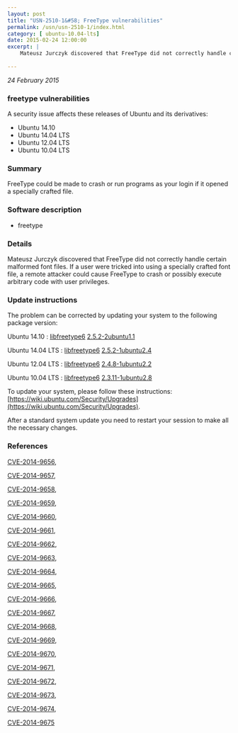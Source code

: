 ```yaml
---
layout: post
title: "USN-2510-1&#58; FreeType vulnerabilities"
permalink: /usn/usn-2510-1/index.html
category: [ ubuntu-10.04-lts]
date: 2015-02-24 12:00:00
excerpt: |
    Mateusz Jurczyk discovered that FreeType did not correctly handle certain malformed font files. If a user were tricked into using a specially crafted font file, a remote attacker could cause FreeType to crash or possibly execute arbitrary code with user privileges. 
    
--- 
```

 
 

*24 February 2015*

### freetype vulnerabilities

A security issue affects these releases of Ubuntu and its derivatives:

* Ubuntu 14.10
* Ubuntu 14.04 LTS
* Ubuntu 12.04 LTS
* Ubuntu 10.04 LTS

### Summary

FreeType could be made to crash or run programs as your login if it opened a specially crafted file.

### Software description

* freetype 

### Details

Mateusz Jurczyk discovered that FreeType did not correctly handle certain malformed font files. If a user were tricked into using a specially crafted font file, a remote attacker could cause FreeType to crash or possibly execute arbitrary code with user privileges. 

### Update instructions

The problem can be corrected by updating your system to the following package version:

Ubuntu 14.10
 : [libfreetype6](https://launchpad.net/ubuntu/+source/freetype) <span> [2.5.2-2ubuntu1.1](https://launchpad.net/ubuntu/+source/freetype/2.5.2-2ubuntu1.1) </span> 

Ubuntu 14.04 LTS
 : [libfreetype6](https://launchpad.net/ubuntu/+source/freetype) <span> [2.5.2-1ubuntu2.4](https://launchpad.net/ubuntu/+source/freetype/2.5.2-1ubuntu2.4) </span> 

Ubuntu 12.04 LTS
 : [libfreetype6](https://launchpad.net/ubuntu/+source/freetype) <span> [2.4.8-1ubuntu2.2](https://launchpad.net/ubuntu/+source/freetype/2.4.8-1ubuntu2.2) </span> 

Ubuntu 10.04 LTS
 : [libfreetype6](https://launchpad.net/ubuntu/+source/freetype) <span> [2.3.11-1ubuntu2.8](https://launchpad.net/ubuntu/+source/freetype/2.3.11-1ubuntu2.8) </span> 

To update your system, please follow these instructions: [https://wiki.ubuntu.com/Security/Upgrades](https://wiki.ubuntu.com/Security/Upgrades).

After a standard system update you need to restart your session to make all the necessary changes. 

### References

 
 [CVE-2014-9656](http://people.ubuntu.com/~ubuntu-security/cve/CVE-2014-9656), 

 [CVE-2014-9657](http://people.ubuntu.com/~ubuntu-security/cve/CVE-2014-9657), 

 [CVE-2014-9658](http://people.ubuntu.com/~ubuntu-security/cve/CVE-2014-9658), 

 [CVE-2014-9659](http://people.ubuntu.com/~ubuntu-security/cve/CVE-2014-9659), 

 [CVE-2014-9660](http://people.ubuntu.com/~ubuntu-security/cve/CVE-2014-9660), 

 [CVE-2014-9661](http://people.ubuntu.com/~ubuntu-security/cve/CVE-2014-9661), 

 [CVE-2014-9662](http://people.ubuntu.com/~ubuntu-security/cve/CVE-2014-9662), 

 [CVE-2014-9663](http://people.ubuntu.com/~ubuntu-security/cve/CVE-2014-9663), 

 [CVE-2014-9664](http://people.ubuntu.com/~ubuntu-security/cve/CVE-2014-9664), 

 [CVE-2014-9665](http://people.ubuntu.com/~ubuntu-security/cve/CVE-2014-9665), 

 [CVE-2014-9666](http://people.ubuntu.com/~ubuntu-security/cve/CVE-2014-9666), 

 [CVE-2014-9667](http://people.ubuntu.com/~ubuntu-security/cve/CVE-2014-9667), 

 [CVE-2014-9668](http://people.ubuntu.com/~ubuntu-security/cve/CVE-2014-9668), 

 [CVE-2014-9669](http://people.ubuntu.com/~ubuntu-security/cve/CVE-2014-9669), 

 [CVE-2014-9670](http://people.ubuntu.com/~ubuntu-security/cve/CVE-2014-9670), 

 [CVE-2014-9671](http://people.ubuntu.com/~ubuntu-security/cve/CVE-2014-9671), 

 [CVE-2014-9672](http://people.ubuntu.com/~ubuntu-security/cve/CVE-2014-9672), 

 [CVE-2014-9673](http://people.ubuntu.com/~ubuntu-security/cve/CVE-2014-9673), 

 [CVE-2014-9674](http://people.ubuntu.com/~ubuntu-security/cve/CVE-2014-9674), 

 [CVE-2014-9675](http://people.ubuntu.com/~ubuntu-security/cve/CVE-2014-9675)
 

